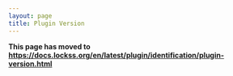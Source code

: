 ```yaml
---
layout: page
title: Plugin Version
---
```


**This page has moved to <https://docs.lockss.org/en/latest/plugin/identification/plugin-version.html>**
